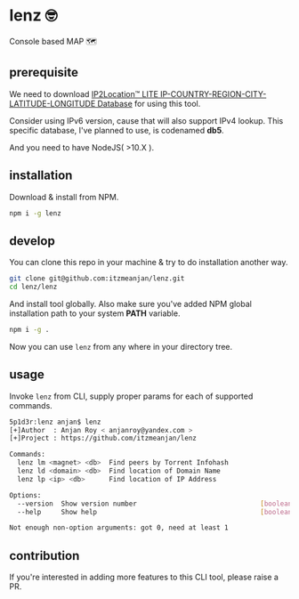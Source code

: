 # lenz 🤓

Console based MAP 🗺 

## prerequisite

We need to download [IP2Location™ LITE IP-COUNTRY-REGION-CITY-LATITUDE-LONGITUDE Database](https://lite.ip2location.com/database/ip-country-region-city-latitude-longitude) for using this tool.

Consider using IPv6 version, cause that will also support IPv4 lookup. This specific database, I've planned to use, is codenamed **db5**. 

And you need to have NodeJS( >10.X ).

## installation

Download & install from NPM.

```bash
npm i -g lenz
```

## develop

You can clone this repo in your machine & try to do installation another way.

```bash
git clone git@github.com:itzmeanjan/lenz.git
cd lenz/lenz
```

And install tool globally. Also make sure you've added NPM global installation path to your system **PATH** variable.

```bash
npm i -g .
```

Now you can use `lenz` from any where in your directory tree.

## usage

Invoke `lenz` from CLI, supply proper params for each of supported commands.

```bash
5p1d3r:lenz anjan$ lenz
[+]Author  : Anjan Roy < anjanroy@yandex.com >
[+]Project : https://github.com/itzmeanjan/lenz

Commands:
  lenz lm <magnet> <db>  Find peers by Torrent Infohash
  lenz ld <domain> <db>  Find location of Domain Name
  lenz lp <ip> <db>      Find location of IP Address

Options:
  --version  Show version number                               [boolean]
  --help     Show help                                         [boolean]

Not enough non-option arguments: got 0, need at least 1
```

## contribution

If you're interested in adding more features to this CLI tool, please raise a PR.
